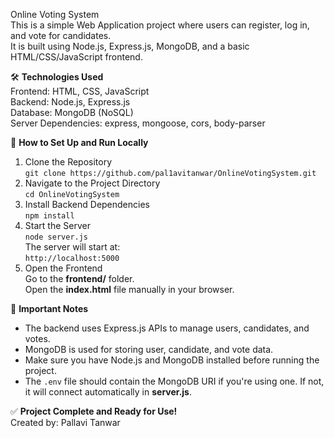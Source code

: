 Online Voting System  
This is a simple Web Application project where users can register, log in, and vote for candidates.  
It is built using Node.js, Express.js, MongoDB, and a basic HTML/CSS/JavaScript frontend.

🛠️ **Technologies Used**  
Frontend: HTML, CSS, JavaScript  
Backend: Node.js, Express.js  
Database: MongoDB (NoSQL)  
Server Dependencies: express, mongoose, cors, body-parser

🚀 **How to Set Up and Run Locally**  
1. Clone the Repository  
   `git clone https://github.com/pal1avitanwar/OnlineVotingSystem.git`  
2. Navigate to the Project Directory  
   `cd OnlineVotingSystem`  
3. Install Backend Dependencies  
   `npm install`  
4. Start the Server  
   `node server.js`  
   The server will start at:  
   `http://localhost:5000`  
5. Open the Frontend  
   Go to the **frontend/** folder.  
   Open the **index.html** file manually in your browser.

📎 **Important Notes**  
- The backend uses Express.js APIs to manage users, candidates, and votes.  
- MongoDB is used for storing user, candidate, and vote data.  
- Make sure you have Node.js and MongoDB installed before running the project.  
- The `.env` file should contain the MongoDB URI if you're using one. If not, it will connect automatically in **server.js**.

✅ **Project Complete and Ready for Use!**  
Created by: Pallavi Tanwar
